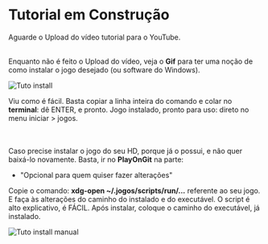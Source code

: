 # Tutorial em Construção

Aguarde o Upload do vídeo tutorial para o YouTube.
<br></br>

Enquanto não é feito o Upload do vídeo, veja o **Gif** para ter uma noção de como instalar o jogo desejado (ou software do Windows).

![Tuto install](https://raw.githubusercontent.com/felipefacundes/desktop/master/wine-jogos/imagens/TuToinst.gif)

Viu como é fácil. Basta copiar a linha inteira do comando e colar no **terminal**: dê ENTER, e pronto. Jogo instalado, pronto para uso: direto no menu iniciar > jogos.

<br></br>
Caso precise instalar o jogo do seu HD, porque já o possui, e não quer baixá-lo novamente. Basta, ir no **PlayOnGit** na parte:

- "Opcional para quem quiser fazer alterações"

Copie o comando: **xdg-open ~/.jogos/scripts/run/...** referente ao seu jogo. E faça às alterações do caminho do instalado e do executável. O script é alto explicativo, é FÁCIL. Após instalar, coloque o caminho do executável, já instalado.

![Tuto install manual](https://raw.githubusercontent.com/felipefacundes/desktop/master/wine-jogos/imagens/TuToinst_manual.gif)
